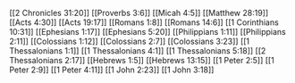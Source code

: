 [[2 Chronicles 31:20]]
[[Proverbs 3:6]]
[[Micah 4:5]]
[[Matthew 28:19]]
[[Acts 4:30]]
[[Acts 19:17]]
[[Romans 1:8]]
[[Romans 14:6]]
[[1 Corinthians 10:31]]
[[Ephesians 1:17]]
[[Ephesians 5:20]]
[[Philippians 1:11]]
[[Philippians 2:11]]
[[Colossians 1:12]]
[[Colossians 2:7]]
[[Colossians 3:23]]
[[1 Thessalonians 1:1]]
[[1 Thessalonians 4:1]]
[[1 Thessalonians 5:18]]
[[2 Thessalonians 2:17]]
[[Hebrews 1:5]]
[[Hebrews 13:15]]
[[1 Peter 2:5]]
[[1 Peter 2:9]]
[[1 Peter 4:11]]
[[1 John 2:23]]
[[1 John 3:18]]
